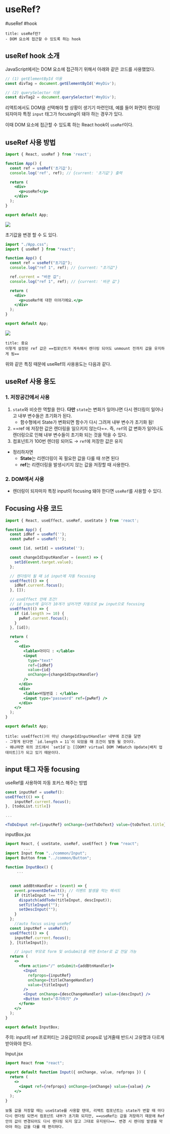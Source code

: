 # useRef?
#useRef #hook

```ad-note
title: useRef란?
- DOM 요소에 접근할 수 있도록 하는 hook
```

## useRef hook 소개

JavaScript에서는 DOM 요소에 접근하기 위해서 아래와 같은 코드를 사용했었다. 

```javascript
// (1) getElementById 이용
const divTag = document.getElementById('#myDiv');

// (2) querySelector 이용
const divTag2 = document.querySelector('#myDiv');
```

리액트에서도 DOM을 선택해야 할 상황이 생기기 마련인데, 예를 들어 화면이 렌더링 되자마자 특정 `input` 태그가 focusing이 돼야 하는 경우가 있다. 

이때 DOM 요소에 접근할 수 있도록 하는 React hook이 `useRef`이다. 

## useRef 사용 방법

```jsx
import { React, useRef } from 'react';

function App() {
  const ref = useRef('초기값');
  console.log('ref', ref); // {current: '초기값'} 출력

  return (
    <div>
      <p>useRef</p>
    </div>
  );
}

export default App;

```

![](https://i.imgur.com/N4shvRi.png)

초기값을 변경 할 수 도 있다.

```jsx
import "./App.css";
import { useRef } from "react";

function App() {
  const ref = useRef("초기값");
  console.log("ref 1", ref); // {current: "초기값"}

  ref.current = "바꾼 값";
  console.log("ref 1", ref); // {current: '바꾼 값'}

  return (
    <div>
      <p>useRef에 대한 이야기에요.</p>
    </div>
  );
}

export default App;
```

![](https://i.imgur.com/hKrq8h1.png)

```ad-important
title: 중요
이렇게 설정된 ref 값은 ==컴포넌트가 계속해서 렌더링 되어도 unmount 전까지 값을 유지하게 됨==
```

위와 같은 특징 때문에 useRef의 사용용도는 다음과 같다.

## useRef 사용 용도

### 1. 저장공간에서 사용

1. `state`와 비슷한 역할을 한다. **다만** `state`는 변화가 일어나면 다시 렌더링이 일어나고 내부 변수들은 초기화가 된다.
	* 함수형에서 State가 변화되면 함수가 다시 그려져 내부 변수가 초기화 됨!
2. ==ref 에 저장한 값은 렌더링을 일으키지 않는다==. 즉, `ref`의 값 변화가 일어나도 렌더링으로 인해 내부 변수들이 초기화 되는 것을 막을 수 있다.
3. 컴포넌트가 100번 렌더링 되어도 → `ref`에 저장한 값은 유지

- 정리하자면
	- **State**는 리렌더링이 꼭 필요한 값을 다룰 때 쓰면 된다
	- **ref**는 리렌더링을 발생시키지 않는 값을 저장할 때 사용한다.

### 2. DOM에서 사용

- 렌더링이 되자마자 특정 input이 focusing 돼야 한다면 `useRef`를 사용할 수 있다. 

## Focusing 사용 코드

```jsx
import { React, useEffect, useRef, useState } from 'react';

function App() {
  const idRef = useRef('');
  const pwRef = useRef('');

  const [id, setId] = useState('');

  const changeIdInputHandler = (event) => {
    setId(event.target.value);
  };

  // 렌더링이 될 때 id input에 자동 focusing
  useEffect(() => {
    idRef.current.focus();
  }, []);

  // useEffect 안에 조건!
  // id input에 길이가 10개가 넘어가면 자동으로 pw input으로 focusing
  useEffect(() => {
    if (id.length >= 10) {
      pwRef.current.focus();
    }
  }, [id]);

  return (
    <>
      <div>
        <lable>아이디 : </lable>
        <input
          type="text"
          ref={idRef}
          value={id}
          onChange={changeIdInputHandler}
        />
      </div>
      <div>
        <lable>비밀번호 : </lable>
        <input type="password" ref={pwRef} />
      </div>
    </>
  );
}

export default App;

```

```ad-note
title: useEffect()이 아닌 changeIdInputHandler 내부에 조건을 달면
- 그렇게 된다면 `id.length = 11`이 되었을 때 조건이 발동 될 것이다. 
- 왜냐하면 위의 코드에서 `setId`는 [[DOM? virtual DOM ?#Batch Update|배치 업데이트]]가 되고 있기 때문이다.
```

## input 태그 자동 focusing

useRef를 사용하여 자동 포커스 해주는 방법

```jsx
const inputRef = useRef():
useEffect(() => {
	inputRef.current.focus();
}, [todoList.title])

...

<ToDoInput ref={inputRef} onChange={setToDoText} value={toDoText.title} />
```

inputBox.jsx
```jsx
import React, { useState, useRef, useEffect } from "react";
		...
import Input from "../common/Input";
import Button from "../common/Button";

function InputBox() {
     ...
     
  
  const addBtnHandler = (event) => {
    event.preventDefault(); // 이벤트 발생을 막는 메서드
    if (titleInput !== "") {
      dispatch(addTodo(titleInput, descInput));
      setTitleInput("");
      setDescInput("");
    }
  };
	//auto focus using useRef
  const inputRef = useRef();
  useEffect(() => {
    inputRef.current.focus();
  }, [titleInput]);

	// input 부모로 form 및 onSubmit을 하면 Enter로 값 전달 가능
  return (
    <>
      <form action="/" onSubmit={addBtnHandler}>
        <Input
          refprops={inputRef}
          onChange={titleChangeHandler}
          value={titleInput}
        />
        <Input onChange={descChangeHandler} value={descInput} />
        <Button text="추가하기" />
      </form>
    </>
  );
}

export default InputBox;

```

주의: input의 ref 프로퍼티는 고유값이므로 props로 넘겨줄때 반드시 고유명과 다르게 받아와야 한다.

Input.jsx
```jsx
import React from "react";

export default function Input({ onChange, value, refprops }) {
  return (
    <>
      <input ref={refprops} onChange={onChange} value={value} />
    </>
  );
}

```

```ad-note
보통 값을 저장할 때는 useState를 사용할 텐데, 리액트 컴포넌트는 state가 변할 때 마다 다시 렌더링 되면서 컴포넌트 내부가 초기화 되지만, ==useRef는 값을 저장하기 때문에 Ref안의 값이 변경되어도 다시 렌더링 되지 않고 그대로 유지된다==. 변경 시 렌더링 발생을 막아야 하는 값을 다룰 때 편리하다.
```

